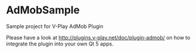 AdMobSample
===========

Sample project for V-Play AdMob Plugin

Please have a look at http://plugins.v-play.net/doc/plugin-admob/ on how to integrate the plugin into your own Qt 5 apps.
